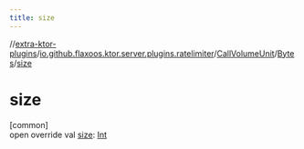 ```yaml
---
title: size
---
```


//[extra-ktor-plugins](../../../../index.md)/[io.github.flaxoos.ktor.server.plugins.ratelimiter](../../index.md)/[CallVolumeUnit](../index.md)/[Bytes](index.md)/[size](size.md)

# size

[common]\
open override val [size](size.md): [Int](https://kotlinlang.org/api/latest/jvm/stdlib/kotlin/-int/index.md)




